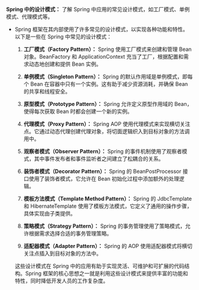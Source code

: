 **Spring 中的设计模式：** 了解 Spring 中应用的常见设计模式，如工厂模式、单例模式、代理模式等。

- Spring 框架在其内部使用了许多常见的设计模式，以实现各种功能和特性。以下是一些在 Spring 中常见的设计模式：

  1. **工厂模式（Factory Pattern）：** Spring 使用工厂模式来创建和管理 Bean 对象。BeanFactory 和 ApplicationContext 充当了工厂，根据配置和需求动态地创建和提供 Bean 实例。

  2. **单例模式（Singleton Pattern）：** Spring 的默认作用域是单例模式，即每个 Bean 在容器中只有一个实例。这有助于减少资源消耗，并确保 Bean 的共享和线程安全。

  3. **原型模式（Prototype Pattern）：** Spring 允许定义原型作用域的 Bean，使得每次获取 Bean 时都会创建一个新的实例。

  4. **代理模式（Proxy Pattern）：** Spring AOP 使用代理模式来实现横切关注点。它通过动态代理创建代理对象，将切面逻辑织入到目标对象的方法调用中。

  5. **观察者模式（Observer Pattern）：** Spring 的事件机制使用了观察者模式，其中事件发布者和事件监听者之间建立了松耦合的关系。

  6. **装饰者模式（Decorator Pattern）：** Spring 的 BeanPostProcessor 接口使用了装饰者模式，它允许在 Bean 初始化过程中添加额外的处理逻辑。

  7. **模板方法模式（Template Method Pattern）：** Spring 的 JdbcTemplate 和 HibernateTemplate 使用了模板方法模式，它定义了通用的操作步骤，具体实现由子类提供。

  8. **策略模式（Strategy Pattern）：** Spring 的事务管理使用了策略模式，允许根据需求选择合适的事务管理策略。

  9. **适配器模式（Adapter Pattern）：** Spring 的 AOP 使用适配器模式将横切关注点插入到目标对象的方法中。

  这些设计模式在 Spring 中的应用有助于实现灵活、可维护和可扩展的代码结构。Spring 框架的核心思想之一就是利用这些设计模式来提供丰富的功能和特性，同时降低开发人员的工作复杂度。